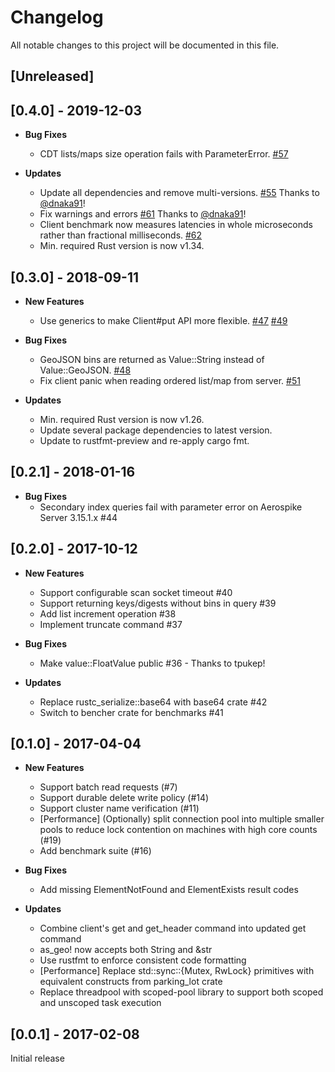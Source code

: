# Changelog

All notable changes to this project will be documented in this file.

## [Unreleased]

## [0.4.0] - 2019-12-03

* **Bug Fixes**
  * CDT lists/maps size operation fails with ParameterError. [#57](https://github.com/aerospike/aerospike-client-rust/issues/57)

* **Updates**
  * Update all dependencies and remove multi-versions. [#55](https://github.com/aerospike/aerospike-client-rust/pull/55) Thanks to [@dnaka91](https://github.com/dnaka91)!
  * Fix warnings and errors [#61](https://github.com/aerospike/aerospike-client-rust/pull/61) Thanks to [@dnaka91](https://github.com/dnaka91)!
  * Client benchmark now measures latencies in whole microseconds rather than fractional milliseconds. [#62](https://github.com/aerospike/aerospike-client-rust/pull/62)
  * Min. required Rust version is now v1.34.

## [0.3.0] - 2018-09-11

* **New Features**
  * Use generics to make Client#put API more flexible. [#47](https://github.com/aerospike/aerospike-client-rust/issues/47) [#49](https://github.com/aerospike/aerospike-client-rust/pull/49)

* **Bug Fixes**
  * GeoJSON bins are returned as Value::String instead of Value::GeoJSON. [#48](https://github.com/aerospike/aerospike-client-rust/issues/48)
  * Fix client panic when reading ordered list/map from server. [#51](https://github.com/aerospike/aerospike-client-rust/issues/51)

* **Updates**
  * Min. required Rust version is now v1.26.
  * Update several package dependencies to latest version.
  * Update to rustfmt-preview and re-apply cargo fmt.

## [0.2.1] - 2018-01-16

* **Bug Fixes**
  * Secondary index queries fail with parameter error on Aerospike Server 3.15.1.x #44

## [0.2.0] - 2017-10-12

* **New Features**
  * Support configurable scan socket timeout #40
  * Support returning keys/digests without bins in query #39
  * Add list increment operation #38
  * Implement truncate command #37

* **Bug Fixes**
  * Make value::FloatValue public #36 - Thanks to tpukep!

* **Updates**
  * Replace rustc_serialize::base64 with base64 crate #42
  * Switch to bencher crate for benchmarks #41

## [0.1.0] - 2017-04-04

* **New Features**
  * Support batch read requests (#7)
  * Support durable delete write policy (#14)
  * Support cluster name verification (#11)
  * [Performance] (Optionally) split connection pool into multiple smaller pools to reduce lock contention on machines with high core counts (#19)
  * Add benchmark suite (#16)

* **Bug Fixes**
  * Add missing ElementNotFound and ElementExists result codes

* **Updates**
  * Combine client's get and get_header command into updated get command
  * as_geo! now accepts both String and &str
  * Use rustfmt to enforce consistent code formatting
  * [Performance] Replace std::sync::{Mutex, RwLock} primitives with equivalent constructs from parking_lot crate
  * Replace threadpool with scoped-pool library to support both scoped and unscoped task execution
## [0.0.1] - 2017-02-08

Initial release
